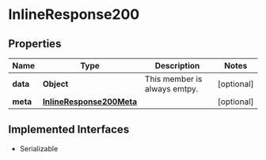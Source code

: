 

# InlineResponse200


## Properties

Name | Type | Description | Notes
------------ | ------------- | ------------- | -------------
**data** | **Object** | This member is always emtpy. |  [optional]
**meta** | [**InlineResponse200Meta**](InlineResponse200Meta.md) |  |  [optional]


## Implemented Interfaces

* Serializable



